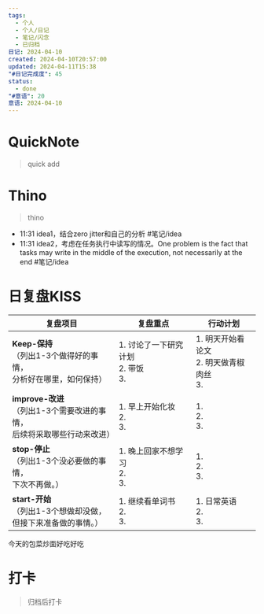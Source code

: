 ```yaml
---
tags:
  - 个人
  - 个人/日记
  - 笔记/闪念
  - 已归档
日记: 2024-04-10
created: 2024-04-10T20:57:00
updated: 2024-04-11T15:38
"#日记完成度": 45
status:
  - done
"#意语": 20
意语: 2024-04-10
---
```

# QuickNote
> quick add

# Thino
> thino
- 11:31 
	idea1，结合zero jitter和自己的分析
	#笔记/idea 
- 11:31 
	idea2，考虑在任务执行中读写的情况。One problem is the fact that tasks may write in the middle of the  execution, not necessarily at the end
	#笔记/idea 

# 日复盘KISS
| **复盘项目**                                             | **复盘重点**                     | **行动计划**                         |
| ---------------------------------------------------- | ---------------------------- | -------------------------------- |
| **Keep-保持**<br>（列出1-3个做得好的事情，<br>   分析好在哪里，如何保持）     | 1.  讨论了一下研究计划<br>2. 带饭<br>3. | 1.  明天开始看论文<br>2. 明天做青椒肉丝 <br>3. |
| **improve-改进**<br>（列出1-3个需要改进的事情，<br>  后续将采取哪些行动来改进） | 1.  早上开始化妆<br>2. <br>3.      | 1.  <br>2. <br>3.                |
| **stop-停止**<br>（列出1-3个没必要做的事情，<br>下次不再做。）            | 1.  晚上回家不想学习<br>2. <br>3.    | 1.  <br>2. <br>3.                |
| **start-开始**<br>（列出1-3个想做却没做，<br>但接下来准备做的事情。）        | 1.  继续看单词书<br>2. <br>3.      | 1.  日常英语<br>2. <br>3.            |

今天的包菜炒面好吃好吃

# 打卡
> 归档后打卡


